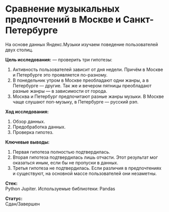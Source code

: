 # Сравнение музыкальных предпочтений в Москве и Санкт-Петербурге


На основе данных Яндекс.Музыки изучаем поведение пользователей двух столиц.

**Цель исследования:** — проверить три гипотезы:
1. Активность пользователей зависит от дня недели. Причём в Москве и Петербурге это проявляется по-разному.
2. В понедельник утром в Москве преобладают одни жанры, а в Петербурге — другие. Так же и вечером пятницы преобладают разные жанры — в зависимости от города. 
3. Москва и Петербург предпочитают разные жанры музыки. В Москве чаще слушают поп-музыку, в Петербурге — русский рэп.

**Ход исследования:**
 
1. Обзор данных.
2. Предобработка данных.
3. Проверка гипотез.
 
**Ключевые выводы:**
1. Первая гипотеза полностью подтвердилась.
2. Вторая гипотеза подтвердилась лишь отчасти. Этот результат мог оказаться иным, если бы не пропуски в данных.
3. Третья гипотеза не подтвердилась. Если различия в предпочтениях и существуют, на основной массе пользователей они незаметны.

**Стек:**<br>
Python Jupiter. 
Используемые библиотеки: Pandas
 
**Статус:**<br>
Сдан/Завершен